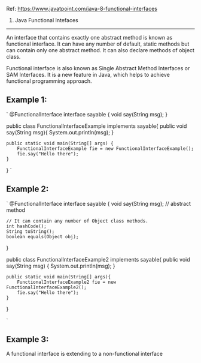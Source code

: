 Ref: https://www.javatpoint.com/java-8-functional-interfaces

1. Java Functional Intefaces
--------------------
An interface that contains exactly one abstract method is known as functional interface. It can have any number of default,
static methods but can contain only one abstract method. It can also declare methods of object class.

Functional interface is also known as Single Abstract Method Interfaces or SAM Interfaces. It is a new feature in Java,
which helps to achieve functional programming approach.

Example 1:
---------
`
@FunctionalInterface
interface sayable {
    void say(String msg);
}

public class FunctionalInterfaceExample implements sayable{
    public void say(String msg){
        System.out.println(msg);
    }

    public static void main(String[] args) {
        FunctionalInterfaceExample fie = new FunctionalInterfaceExample();
        fie.say("Hello there");
    }
}
`

Example 2:
----------
`
@FunctionalInterface
interface sayable {
    void say(String msg); // abstract method

    // It can contain any number of Object class methods.
    int hashCode();
    String toString();
    boolean equals(Object obj);
}

public class FunctionalInterfaceExample2 implements sayable{
    public void say(String msg) {
        System.out.println(msg);
    }

    public static void main(String[] args){
        FunctionalInterfaceExample2 fie = new FunctionalInterfaceExample2();
        fie.say("Hello there");
    }
}

`

Example 3:
----------------------
A functional interface is extending to a non-functional interface


















